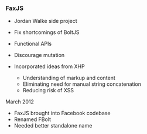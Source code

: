 ### FaxJS

- Jordan Walke side project
- Fix shortcomings of BoltJS
- Functional APIs
- Discourage mutation

- Incorporated ideas from XHP
  - Understanding of markup and content
  - Eliminating need for manual string concatenation
  - Reducing risk of XSS

March 2012
- FaxJS brought into Facebook codebase
- Renamed FBolt
- Needed better standalone name
